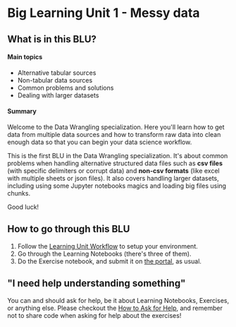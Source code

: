 # Big Learning Unit 1 - Messy data

## What is in this BLU?

#### Main topics

- Alternative tabular sources
- Non-tabular data sources
- Common problems and solutions
- Dealing with larger datasets

#### Summary

Welcome to the Data Wrangling specialization.
Here you'll learn how to get data from multiple data sources and how to transform raw data into clean enough data so that you can begin your data science workflow.

This is the first BLU in the Data Wrangling specialization. It's about common problems when handling alternative structured data files such as **csv files** (with specific delimiters or corrupt data) and **non-csv formats** (like excel with multiple sheets or json files).
It also covers handling larger datasets, including using some Jupyter notebooks magics and loading big files using chunks. 

Good luck!


## How to go through this BLU

1. Follow the [Learning Unit Workflow](https://github.com/LDSSA/batch5-students#learning-unit-workflow) to setup your environment.
1. Go through the Learning Notebooks (there's three of them).
1. Do the Exercise notebook, and submit it on [the portal](https://portal.lisbondatascience.org), as usual.


## "I need help understanding something"

You can and should ask for help, be it about Learning Notebooks, Exercises, or anything else. Please checkout the [How to Ask for Help](https://ldssa.github.io/wiki/Students/How-to-ask-for-and-give-help), and remember not to share code when asking for help about the exercises!
